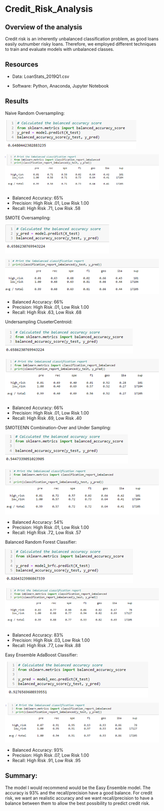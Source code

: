 # Credit_Risk_Analysis

## Overview of the analysis
Credit risk is an inherently unbalanced classification problem, as good loans easily outnumber risky loans. Therefore, we employed different techniques to train and evaluate models with unbalanced classes.
## Resources
- Data:  LoanStats_2019Q1.csv

- Software: Python, Anaconda, Jupyter Notebook 
## Results 
Naive Random Oversampling:

![naive-acc](https://github.com/NickFoley47/Credit_Risk_Analysis/blob/main/pics/naive-acc.PNG)

![naive-report](https://github.com/NickFoley47/Credit_Risk_Analysis/blob/main/pics/naive-report.PNG)

-	Balanced Accuracy: 65%
-	Precision: High Risk .01, Low Risk 1.00
-	Recall: High Risk .71, Low Risk .58

SMOTE Oversampling:

![smote-acc](https://github.com/NickFoley47/Credit_Risk_Analysis/blob/main/pics/smote-acc.PNG)

![smote-report](https://github.com/NickFoley47/Credit_Risk_Analysis/blob/main/pics/smote-report.PNG)

-	Balanced Accuracy: 66%
-	Precision: High Risk .01, Low Risk 1.00
-	Recall: High Risk .63, Low Risk .68

Undersampling CluseterCentroid:

![ cluster-under-acc]( https://github.com/NickFoley47/Credit_Risk_Analysis/blob/main/pics/cluster-under-acc.PNG)

![ cluster-under-acc](https://github.com/NickFoley47/Credit_Risk_Analysis/blob/main/pics/cluster-under-report.PNG)

-	Balanced Accuracy: 66%
-	Precision: High Risk .01, Low Risk 1.00
-	Recall: High Risk .69, Low Risk .40


SMOTEENN Combination-Over and Under Sampling:

![ Over-under-acc]( https://github.com/NickFoley47/Credit_Risk_Analysis/blob/main/pics/Over-under-acc.PNG)

![ Over-under-report]( https://github.com/NickFoley47/Credit_Risk_Analysis/blob/main/pics/Over-under-report.PNG)

-	Balanced Accuracy: 54%
-	Precision: High Risk .01, Low Risk 1.00
-	Recall: High Risk .72, Low Risk .57

Balanced Random Forest Classifier:

![ bala-acc]( https://github.com/NickFoley47/Credit_Risk_Analysis/blob/main/pics/bala-acc.PNG)

![ bala-report]( https://github.com/NickFoley47/Credit_Risk_Analysis/blob/main/pics/bala-report.PNG)

-	Balanced Accuracy: 83%
-	Precision: High Risk .03, Low Risk 1.00
-	Recall: High Risk .77, Low Risk .88

Easy Ensemble AdaBoost Classifier: 

![ easy-acc]( https://github.com/NickFoley47/Credit_Risk_Analysis/blob/main/pics/easy-acc.PNG)

![ easy-report]( https://github.com/NickFoley47/Credit_Risk_Analysis/blob/main/pics/easy-report.PNG)

-	Balanced Accuracy: 93%
-	Precision: High Risk .07, Low Risk 1.00
-	Recall: High Risk .91, Low Risk .95


## Summary: 
The model I would recommend would be the Easy Ensemble model. The accuracy is 93% and the recall/precision have a good balance. For credit risk, we want an realistic accuracy and we want recall/precision to have a balance between them  to allow the best possibility to predict credit risk. 
